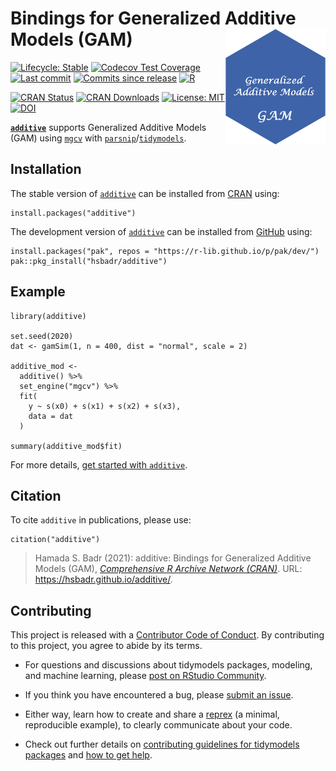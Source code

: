 <!-- README.md is generated from README.Rmd. Please edit that file -->

Bindings for Generalized Additive Models (GAM) [<img src="man/figures/additive.png" align="right" width="160" alt="additive logo" />](https://hsbadr.github.io/additive/)
=========================================================================================================================================================================

<!-- badges: start -->

[![Lifecycle:
Stable](https://img.shields.io/badge/Lifecycle-Stable-green.svg)](https://lifecycle.r-lib.org/articles/stages.html)
[![Codecov Test
Coverage](https://codecov.io/gh/hsbadr/additive/branch/main/graph/badge.svg)](https://codecov.io/gh/hsbadr/additive?branch=main)
[![Last
commit](https://img.shields.io/github/last-commit/hsbadr/additive)](https://github.com/hsbadr/additive/commits/main)
[![Commits since
release](https://img.shields.io/github/commits-since/hsbadr/additive/latest.svg?color=green)](https://github.com/hsbadr/additive/commit/main/)
[![R](https://github.com/hsbadr/additive/workflows/R/badge.svg)](https://github.com/hsbadr/additive/actions)

[![CRAN
Status](https://www.r-pkg.org/badges/version/additive)](https://CRAN.R-project.org/package=additive)
[![CRAN
Downloads](https://cranlogs.r-pkg.org/badges/grand-total/additive)](https://cran.r-project.org/package=additive)
[![License:
MIT](https://img.shields.io/badge/License-MIT-blue.svg)](https://github.com/hsbadr/additive/blob/main/LICENSE.md)
[![DOI](https://zenodo.org/badge/369646227.svg)](https://zenodo.org/badge/latestdoi/369646227)
<!-- badges: end -->

[**`additive`**](https://hsbadr.github.io/additive/) supports
Generalized Additive Models (GAM) using
[`mgcv`](https://cran.r-project.org/package=mgcv) with
[`parsnip`](https://parsnip.tidymodels.org/)/[`tidymodels`](https://www.tidymodels.org/).

Installation
------------

The stable version of [`additive`](https://hsbadr.github.io/additive/)
can be installed from
[CRAN](https://CRAN.R-project.org/package=additive) using:

    install.packages("additive")

The development version of
[`additive`](https://hsbadr.github.io/additive/) can be installed from
[GitHub](https://github.com/hsbadr/additive) using:

    install.packages("pak", repos = "https://r-lib.github.io/p/pak/dev/")
    pak::pkg_install("hsbadr/additive")

Example
-------

    library(additive)

    set.seed(2020)
    dat <- gamSim(1, n = 400, dist = "normal", scale = 2)

    additive_mod <-
      additive() %>%
      set_engine("mgcv") %>%
      fit(
        y ~ s(x0) + s(x1) + s(x2) + s(x3),
        data = dat
      )

    summary(additive_mod$fit)

For more details, [get started with
`additive`](https://hsbadr.github.io/additive/articles/GetStarted.html).

Citation
--------

To cite `additive` in publications, please use:

    citation("additive")

> Hamada S. Badr (2021): additive: Bindings for Generalized Additive
> Models (GAM), [*Comprehensive R Archive Network
> (CRAN)*](https://cran.r-project.org/package=additive). URL:
> <https://hsbadr.github.io/additive/>.

Contributing
------------

This project is released with a [Contributor Code of
Conduct](https://contributor-covenant.org/version/2/0/CODE_OF_CONDUCT.html).
By contributing to this project, you agree to abide by its terms.

-   For questions and discussions about tidymodels packages, modeling,
    and machine learning, please [post on RStudio
    Community](https://community.rstudio.com/).

-   If you think you have encountered a bug, please [submit an
    issue](https://github.com/hsbadr/additive/issues).

-   Either way, learn how to create and share a
    [reprex](https://reprex.tidyverse.org) (a minimal, reproducible
    example), to clearly communicate about your code.

-   Check out further details on [contributing guidelines for tidymodels
    packages](https://www.tidymodels.org/contribute/) and [how to get
    help](https://www.tidymodels.org/help/).
